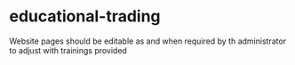 # educational-trading
Website pages should be editable as and when required by th administrator to adjust with trainings provided
